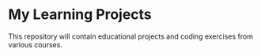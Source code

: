 # My Learning Projects  

This repository will contain educational projects and coding exercises from various courses.  
